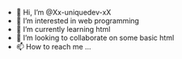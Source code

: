 - 👋 Hi, I’m @Xx-uniquedev-xX
- 👀 I’m interested in web programming
- 🌱 I’m currently learning html
- 💞️ I’m looking to collaborate on some basic html
- 📫 How to reach me ...

<!---
Xx-uniquedev-xX/Xx-uniquedev-xX is a ✨ special ✨ repository because its `README.md` (this file) appears on your GitHub profile.
You can click the Preview link to take a look at your changes.
--->
